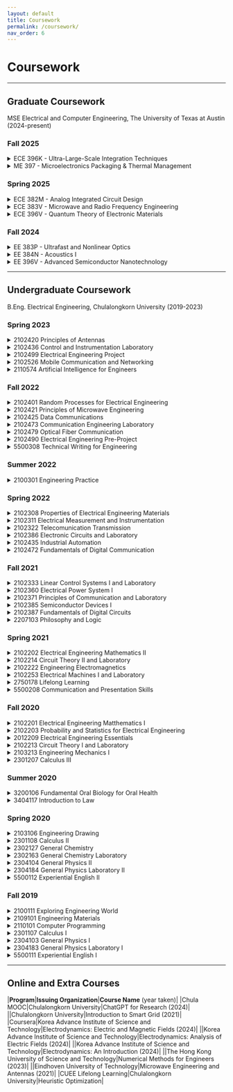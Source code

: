 ```yaml
---
layout: default
title: Coursework
permalink: /coursework/
nav_order: 6
---
```


# Coursework

---

## Graduate Coursework
MSE Electrical and Computer Engineering, The University of Texas at Austin (2024-present)

### Fall 2025

<Details>
<summary> ECE 396K - Ultra-Large-Scale Integration Techniques </summary>
{% highlight ruby %}
    Credit hours: '3'
    Instructor: 'Sanjay Banerjee'
    Contents:
     'Semiconductor review and survey of IC processing; Silicon crystal growth and wafer preparation'
     'Oxidation; Doping techniques: diffusion, ion implantation'
     'Deposited thin films: polysilicon, silicon dioxide, silicon nitride, metals, silicides'
     'Metallization and contacts; Epitaxial growth; Lithography: optical, electron beam, X-ray'
     'Etching techniques: wet chemical, dry plasma; Yield considerations and contamination'
    Books:
     'Integrated Circuit Fabrication (Plummer and Griffin)'
{% endhighlight %}
</details>

<Details>
<summary> ME 397 - Microelectronics Packaging & Thermal Management </summary>
{% highlight ruby %}
    Credit hours: '3'
    Instructor: 'Vaibhav Bahadur'
    Contents:
     'Overview of semiconductor fabrication; Microelectronics packaging techniques (Traditional, Heterogeneous Integration etc.)'
     'Thermomechanical issues in packaging; Reliability-related aspects in packaging; Thermal management challenges'
     'Conduction-based cooling; Air and liquid cooling; Phase change-based cooling; Role of packaging materials'
     'Challenges and solutions at multiple length scales, from transistors (nanometers) to data centers (10’s of meters)'
    Books:
     'Fundamentals of Device and Systems Packaging (Tummala)'
     'Chiplet Design and Heterogeneous Integration Packaging (Lau)'
     '3D Microelectronics Packaging: From Architectures to Applications (Li and Goyal)'
     'Thermal Management of Electronics (Shabany)'
     'Heat Transfer (Mills)'
     'A Heat Transfer Textbook (Lienhard IV and Lienhard V)'
{% endhighlight %}
</details>

### Spring 2025

<Details>
<summary> ECE 382M - Analog Integrated Circuit Design </summary>
{% highlight ruby %}
    Credit hours: '3'
    Instructor: 'Yaoyao Jia'
    Contents:
     'CMOS technology and device models; Frequency responses and Parasitic effects; Electronic noise'
     'Single‐stage amplifiers; '
     'Impedance Matching with Lumped and Distributed Elements; Current mirrors, active loads'
     'Differential pairs; Operational transconductance amplifiers (OTAs)'
     'Feedback, stability and compensation; Temperature and supply independent biasing'
     'CAD tools for circuit analysis and design'
    Books:
     'Analysis and Design of Analog Integrated Circuits (Lewis, Gray, Meyer, Hurst)'
     'Design of Analog CMOS Integrated Circuits (Razavi)'
{% endhighlight %}
</details>

<Details>
<summary> ECE 383V - Microwave and Radio Frequency Engineering </summary>
{% highlight ruby %}
    Credit hours: '3'
    Instructor: 'Ruochen Lu'
    Contents:
     'Plane Waves, Transmission Lines, Smith Chart'
     'Matrix Representation and Analysis of Microwave Networks'
     'Impedance Matching with Lumped and Distributed Elements'
     'Computer-Aided Analysis and Design'
     'Microwave Filters and Frequency Response Synthesis'
     'Circuits for Adding, Dividing, and Coupling Microwave Signals'
    Book:
     'Microwave Engineering (Pozar)'
{% endhighlight %}
</details>

<Details>
<summary> ECE 396V - Quantum Theory of Electronic Materials </summary>
{% highlight ruby %}
    Credit hours: '3'
    Instructor: 'Jean Anne Incorvia'
    Contents:
     'Experimental Basis for Quantum Mechanics; Wave Particle Duality and Uncertainty Principle'
     'Schrodinger Formulation of Quantum Mechanics'
     'Atoms and Molecules; Statistical Mechanics and Applications; Quantum Theory of Solids; Semiconductors'
     'Quantum Computing and Applications.'
    Books:
     'Quantum Physics of Atoms, Molecules, Solids, Nuclei and Particles (R. Eisberg and R. Resnickd)'
     'Introduction to Quantum Mechanics (D. J. Griffiths and D. F. Schroeter)'
     'Solid State Physics for Engineering and Materials Science (J. P. McKelvey)'
     'Principles of Quantum Computation and Information: A Comprehensive Textbook (G. Benenti, G. Casati, D. Rossini, and G. Strini)'
{% endhighlight %}
</details>

### Fall 2024

<Details>
<summary> EE 383P - Ultrafast and Nonlinear Optics </summary>
{% highlight ruby %}
    Credit hours: '3'
    Instructor: 'David Burghoff'
    Contents:
     'Basic formalisms needed to describe ultrafast systems and nonlinear phenomena (such as the nonlinear wave equation and saturable absorption), as well as the fundamental origins of these phenomena'
     'Methods for generating ultrafast states of light, including mode-locking, Q-switching, and novel frequency comb formation'
     'Techniques for detecting and characterizing ultrafast sources, such as autocorrelation, FROG, and SPIDER'
     'Important applications of ultrafast/nonlinear optical technology, including dual-comb spectroscopy, lidar, terahertz generation, and attosecond science'
    Books:
     'Nonlinear Optics (Boyd)'
     'Ultrafast Optics (Weiner)'
{% endhighlight %}
</details>

<Details>
<summary> EE 384N - Acoustics I </summary>
{% highlight ruby %}
    Credit hours: '3'
    Instructor: 'Mark F. Hamilton'
    Contents:
     'General theory of waves; transient and steady-state disturbances; reflection and transmission at interfaces; impedance terminations'
     'Lumped-element approximations; barriers; normal modes of strings membranes, and enclosures; horns'
     'Stratified media; ray theory; introduction to attenuation and dispersion due to viscosity, heat conduction, and relaxation'
    Book:
     'Fundamentals of Physical Acoustics (Blackstock)'
{% endhighlight %}
</details>

<Details>
<summary> EE 396V - Advanced Semiconductor Nanotechnology </summary>
{% highlight ruby %}
    Credit hours: '3'
    Instructor: 'Xiuling Li'
    Contents:
     'Introduction of nanotechnology and formation of nanotechnology building blocks'
     'Characterization of nanotechnology building blocks'
     'Nano-devices'
     'Nano-systems and manufacturing'
{% endhighlight %}
</details>

---

## Undergraduate Coursework
B.Eng. Electrical Engineering, Chulalongkorn University (2019-2023)

### Spring 2023

<Details>
<summary> 2102420 Principles of Antennas </summary>
{% highlight ruby %}
    Units: '3 (3-0-6)'
    Instructor: 'Jakapan Lee'
    Contents: 
     'Basic definition and theory; Isotropic point source; Power and field patterns; Directivity and gain; Efficiency, polarization; Input impedance and bandwidth'
     'Friis transmission equation; Radiation from current elements; Ground effects; Radiation properties of wire and loop antennas' 
     'Array antenna; Yagi-Uda antenna and log-periodic antenna; Aperture antenna; Microstrip antenna'
     'Modern antenna for current applications; Antenna characteristics measurement'
    Books: 
     'Fundamentals of Engineering Electromagnetics (Cheng)'
     'Antenna Theory: Analysis and Design (Balanis)'
{% endhighlight %}
</details>

<Details>
<summary> 2102436 Control and Instrumentation Laboratory </summary>
{% highlight ruby %}
    Units: '1 (0-3-0)'
    Instructors: 'David Banjerdpongchai, Suchin Arunsawatwong, Manop Wongsaisuwan, Jitkomut Songsiri'
    Contents: 
     'Experimental topics related to control systems and instrumentation: Linear and nonlinear systems, PID controllers, System identifications'
{% endhighlight %}
</details>

<Details>
<summary> 2102499 Electrical Engineering Project </summary>
{% highlight ruby %}
    Units: '3 (0-6-3)'
    Contents: 
     'Practical and interesting projects or problems in various fields of electrical engineering: power, electronics, control systems and communications.'
{% endhighlight %}
</details>

<Details>
<summary> 2102526 Mobile Communication and Networking </summary>
{% highlight ruby %}
    Units: '3 (3-0-9)'
    Instructors: 'Pasu Kaewplang, Panuwat Janpugdee, Lunchakorn Wuttisittikulkij, Chaodit Aswakul'
    Contents: 
     'Overview of future wireless systems for voice, data, video and Internet services; Radio wave propagation and modeling'
     'Cellular concept and network planning; Voice codec: Linear Predictive Coding and waveform coding' 
     'Techniques for combating fading: adaptive equalizer, channel coding and diversity; FDMA, TDMA, CDMA, OFDM, multiuser and multicarrier systems'
     'Multiple input/output systems (MIMO), wireless local area networks: IEEE802 standards, cellular mobile phone systems standards: 4G and 5G, smart homes and appliances, wireless sensor networksx automated motorways, Ad-Hoc networks design and applications.'
     'Software-defined network (SDN)'
{% endhighlight %}
</details>

<Details>
<summary> 2110574 Artificial Intelligence for Engineers </summary>
{% highlight ruby %}
    Units: '3 (3-0-9)'
    Instructors: 'CPE faculties'
    Contents: 
     'Introduction to artificial intelligence; AI for optimization; Machine learning process'
     'Linear and logistic regression; Naïve Bayes classification'
     'Decision tree learning; unsupervised learning and clustering'
     'Artificial neural network; Deep learning'
{% endhighlight %}
</details>

### Fall 2022
<Details>
<summary> 2102401 Random Processes for Electrical Engineering </summary>
{% highlight ruby %}
    Units: '3 (3-0-6)'
    Instructors: 'Jitkomut Songsiri, Charnchai Pluempitiwiriyawej'
    Contents: 
     'Basic concepts of probability theory; Random variables; Stochastic processes; Mean, covariances, and correlations'
     'Stationary random processes; Analysis of random signals; Power spectral density; Response of linear systems to random signals; Amplitude modulation by random signals; Optimum linear estimators.'
    Book:
     'Probability, Statistics, and Random Processes For Electrical Engineering (Leon-Garcia)'
{% endhighlight %}
</details>

<Details>
<summary> 2102421 Principles of Microwave Engineering </summary>
{% highlight ruby %}
    Units: '3 (3-0-6)'
    Instructors: 'Jakapan Lee, Panuwat Janpugdee'
    Contents: 
     'Review of Maxwell’s equations, Plane waves; Microwave transmission lines and waveguides'
     'Microwave network analysis; Impedance and equivalent voltage and current; The s-matrix; Signal flow graphs; Impedance matching and tuning'
     'Power dividers and directional couplers; Microwave filters; Microwave amplifiers' 
     'Point-to-point microwave link; Radar system; Microwave propagation; Noises'
    Books: 
     'Fundamentals of Engineering Electromagnetics (Cheng)'
     'Microwave Engineering (Pozar)'
{% endhighlight %}
</details>

<Details>
<summary> 2102425 Data Communications </summary>
{% highlight ruby %}
    Units: '3 (3-0-6)'
    Instructor: 'Chaiyachet Saivichit'
    Contents: 
     'Introduction to data communications and networks; Layered protocols and network architectures; Basics of data transmission (characteristics of transmission media, modulation, multiplexing)' 
     'Data link protocols (error detection, error correction, data link control protocols)'
     'Point-to-point protocols at network layer (routing, flow control, error recovery); Delay models in data networks'
     'Multi-access communications (Aloha, CSMA, multi-access reservations); Network security; Cloud network, architecture and system'
    Book: 
     'Introduction to Data Communications and Networking (Forouzan)'
{% endhighlight %}
</details>

<Details>
<summary> 2102473 Communication Engineering Laboratory </summary>
{% highlight ruby %}
    Units: '3 (3-0-6)'
    Instructors: 'EE faculties'
    Contents: 
     'Hands-on laboratory in three major areas related to communication engineering, namely, telecommunications, electromagnetic waves and digital signal processing.'
{% endhighlight %}
</details>

<Details>
<summary> 2102479 Optical Fiber Communication </summary>
{% highlight ruby %}
    Units: '3 (3-0-6)'
    Instructor: 'Duang-rudee Worasucheep'
    Contents: 
     'Overview of optical fiber communications; Wave guiding in optical fibers, Mode theory for dielectric circular waveguides' 
     'Signal distortion in optical fibers due to loss and dispersion' 
     'Optical sources, laser diodes; Modulation techniques'
     'Photodetector, optical receiver operation'
     'Digital transmission systems, power budget analysis; Dispersion management; Optical fiber amplifiers'
     'Principle and components in WDM systems; Introduction to FTTX.'
    Book: 
     'Optical Fiber Communications (Keiser)'
{% endhighlight %}
</details>

<Details>
<summary> 2102490 Electrical Engineering Pre-Project </summary>
{% highlight ruby %}
    Units: '1 (0-2-1)'
    Instructor: 'Suwit Kiravittaya'
    Contents: 
     'Problem framework; Guidelines for problem solving and solution of an electrical engineering project'
{% endhighlight %}
</details>

<Details>
<summary> 5500308 Technical Writing for Engineering </summary>
{% highlight ruby %}
    Units: '3 (3-0-6)'
    Instructor: 'Rananda Rungnaphawet'
    Contents: 
     'Practice in writing summaries composing different types and styles of writing in the field of engineering and writing reports of studies and experiments.'
{% endhighlight %}
</details>

### Summer 2022
<Details>
<summary> 2100301 Engineering Practice </summary>
{% highlight ruby %}
    Units: '2'
    Contents: 
     'Engineering practice in related areas under supervision of experienced engineers in private sectors or government agencies.'
{% endhighlight %}
</details>

### Spring 2022
<Details>
<summary> 2102308 Properties of Electrical Engineering Materials </summary>
{% highlight ruby %}
    Units: '3 (3-0-6)'
    Instructors: 'Apiwat Lek-Uthai, Songphol Kanjanachuchai, Suwit Kiravittaya'
    Contents: 
     'Structure of materials; electrical properties of materials; magnetic properties of materials; electrical conductors'
     'Introduction to semiconductor devices; superconductivity; solid, liquid and gas dielectrics; applications of materials in electrical power.'
    Book: 
     'Principles of electronic materials and device (Kasap)'
{% endhighlight %}
</details>

<Details>
<summary> 2102311 Electrical Measurement and Instrumentation </summary>
{% highlight ruby %}
    Units: '3 (3-0-6)'
    Instructors: 'Chanchana Tangwongsan, Arporn Teeramongkonrasmee'
    Contents: 
     'Units and standard of electrical measurement;Instrument classification and characteristics; Measurement analysis' 
     'Measurement of DC and AC current and voltage using analog and digital instruments'
     'Power, power factor, and energy measurement' 'Measurement of resistance, inductance, capacitance'
     'Frequency and period/time-interval measurement'
     'Noises; Transducers; Calibration'
{% endhighlight %}
</details>

<Details>
<summary> 2102322 Telecomunication Transmission </summary>
{% highlight ruby %}
    Units: '3 (3-0-6)'
    Instructors: 'Pasu Kaewplang, Panuwat Janpugdee'
    Contents: 
     'Wire and wireless communication'
     'Network; Z, Y, S, ABCD matrices'
     'Connection and basic circuits, Network transformation, Transmission quantities, Signal transmission circuit techniques, Wave filters, attenuator, Impedance matching, Transmission line theory, Incident and reflected waves, Standing wave ratio, Line characteristics for open, short, terminated load, lossless and lossy lines'
     'Reflections in time domain, bounce diagrams' 'Introduction to Optical Communications and Networking'
     'Plane wave propagtion; Radio wave propagation'
{% endhighlight %}
</details>

<Details>
<summary> 2102386 Electronic Circuits and Laboratory </summary>
{% highlight ruby %}
    Units: '4 (3-3-6)'
    Instructor: 'Cherdkul Sopavanit, Wanchalerm Pora, Bunchauy Supmonchai, Napong Panitantum'
    Contents: 
     'Current-voltage and frequency characteristics; Analysis and design of diode circuits'
     'Aanalysis and design of BJT, MOS, CMOS and BiCMOS transistor circuits'
     'Operational amplifier and its applications, power supply module'
     'Experimental topics relate to semiconductor devices, transistor amplifiers, frequency response, operational amplifier and its applications.'
    Book: 
     'Microelectronic Circuits (Sedra and Smith)'    
{% endhighlight %}
</details>

<Details>
<summary> 2102435 Industrial Automation </summary>
{% highlight ruby %}
    Units: '3 (3-0-6)'
    Instructor: 'David Banjerdpongchai'
    Contents: 
     'Thermal sensors; mechanical sensors; optical sensors'
     'Signal conditioning; final control elements; programmable logic control (PLC); distributed control system (DCS)'
     'Communication modules; Human machine interface (HMI); Alarm management systems'
     'Selected applications to factory automation and process automation'
    Book: 
     'Process Control Instrumentation Technology (Johnson)' 
{% endhighlight %}
</details>

<Details>
<summary> 2102472 Fundamentals of Digital Communication </summary>
{% highlight ruby %}
    Units: '3 (3-0-6)'
    Instructors: 'Widhyakorn Asdornwised, Lunchakorn Wuttisittikulkij'
    Contents: 
     'Signals and Spectra; random signals and power spectral density; Review of sampling theorem; probability and random processes'
     'Baseband and bandpass transmission; Baseband digital modulation and pulse shaping' 
     'Bandpass digital modulation; Detection theory; Coherent and noncoherent receiver'
     'Performance analysis: bit and symbol error rate; channel equalization; Time synchronization'
     'Multipath fading channels; Spread spectrum techniques; multichannel and multicarrier systems'
     'Introduction to information theory; Source coding, Channel coding'
    Book:
     'Fundamentals of Digital Communication (Madhow)'
{% endhighlight %}
</details>

### Fall 2021
<Details>
<summary> 2102333 Linear Control Systems I and Laboratory </summary>
{% highlight ruby %}
    Units: '4 (3-3-6)'
    Instructor: 'Manop Wongsaisuwan'
    Contents: 
     'Open-loop and closed-loop control systems;Mathematical models of physical systems; Linearization'
     'Block diagrams; Signal flow graphs; Basic control actions and compensations'
     'Time-domain responses; Routh-Hurwitz stability test; Control system design by the root locus method'
     'Bode and Nyquist plots; Nyquist stability criterion; Control system design by frequency response method'
     'Computer simulation and experiment of control system design'
    Book:
     'Modern Control Engineering (Ogata)'
{% endhighlight %}
</details>

<Details>
<summary> 2102360 Electrical Power System I </summary>
{% highlight ruby %}
    Units: '3 (3-0-6)'
    Instructors: 'Naebboon Hoonchareon, Kulyos Audomvongseree, Surachai Chaitusaney, Hadsakoon Boriphonmongkol'
    Contents: 
     'Introduction to power systems; Sources of electric energy; Power system structure; load characteristics; Basic power system calculation; Electric power plants'
     'Transmission line parameters; Transmission line model and performance analysis' 
     'Power transformer model and perunit system' 'Electrical power distribution system; Power system equipment'
{% endhighlight %}
</details>

<Details>
<summary> 2102371 Principles of Communication and Laboratory </summary>
{% highlight ruby %}
    Units: '3 (3-0-6)'
    Instructors: 'Nisachon Tangsangiumvisai, Lunchakorn Wuttisittikulkij, Teerapol Silawan'
    Contents: 
     'Communication models, wire/cable and wireless/radio; An overview of signals, linear systems and Fourier transform'
     'Analog modulation; random process and noise in communication systems'
     'Digital baseband transmission and power spectrum analysis; Nyquist’s sampling theorem and quantization; Pulse code modulation, Delta modulation and Time division multiplexing'
     'Introduction to digital modulation and information theory; Introduction to communication systems: transmission lines, radio wave propagation, microwave components and communication, satellite communications, optical communication'
{% endhighlight %}
</details>

<Details>
<summary> 2102385 Semiconductor Devices I </summary>
{% highlight ruby %}
    Units: '3 (3-0-6)'
    Instructor: 'Songphol Kanjanachuchai'
    Contents: 
     'Crystal properties and growth of semiconductors; Atoms and electrons; Energy band and charge carriers in semiconductors; excess carriers in semiconductors'
     'Junctions; Field-effect transistors; Bipolar junction transistors'
     'Optoelectronic devices; Power devices'
    Book:
     'Solid State Electronic Devices (Streetman and Banerjee)'
{% endhighlight %}
</details>

<Details>
<summary> 2102387 Fundamentals of Digital Circuits </summary>
{% highlight ruby %}
    Units: '3 (3-0-6)'
    Instructor: 'Wanchalerm Pora, Bunchauy Supmonchai, Suree Pumrin'
    Contents: 
     'Number systems and codes; Boolean algebra; Minterms and maxterms; sum-of-products and product-of-sums'
     'Karnaugh maps; Two-level and multi-level gate circuits; Medium-scale combinational circuits: multiplexer, encoder, and decoder; Combinational circuit design'
     'Sequential circuits: latch, flip-flop; register, and counter; Analysis of clocked sequential circuits: Moore and Mealy machines'
     'Circuits for arithmetic operations: adder, subtractor, and multiplier'
     'MOS and CMOS logic; VHDL for digital system design; Logic simulation and FPGA programming.'
    Book:
     'Fundamentals of logic design (Roth)'
{% endhighlight %}
</details>

<Details>
<summary> 2207103 Philosophy and Logic </summary>
{% highlight ruby %}
    Units: '3 (3-0-6)'
    Instructor: 'Arts faculty'
    Contents: 
     'Meaning and scope of philosophy; major problems of philosophy; The problems of ultimate reality, Knowledge and sources of knowledge'
     'Ethics, aesthetics, and applied philosophy' 'Logic as an instrument of philosophy; Nature of inductive and deductive methods of easoning; principles of valid and invalid reasoning; analysis of reasoning in ordinary language' 
{% endhighlight %}
</details>

### Spring 2021
<Details>
<summary> 2102202 Electrical Engineering Mathematics II </summary>
{% highlight ruby %}
    Units: '3 (3-0-6)'
    Instructor: 'Nisachon Tangsangiumvisai'
    Contents: 
     'Systems of linear equations; elementary row operations; Rank; Matrix algebra; Inverse of a matrix; LU factorization; Determinants'
     'Vector spaces and subspaces; Bases and dimensions; Linear transformation and matrix representation; Coordinate vectors; Change of basis' 
     'Eigenvalues and eigenvectors; Diagonalization and similarity transformation; Functions of a square matrix; Cayley-Hamilton theorem; Infinite series, Matrix exponentials; Applications to differential equations'
     'Functions of a complex variable; Analytic functions and derivatives; Elementary functions; Integration in the complex plane; Cauchy’s integral theorem; Taylor and Laurent series; Residue theorem and applications; Conformal mapping'
    Books:
      'Linear Algebra with Applications (Nicholson)'
      'Complex Variables and Applications (Churchill)'
{% endhighlight %}
</details>

<Details>
<summary> 2102214 Circuit Theory II and Laboratory </summary>
{% highlight ruby %}
    Units: '3 (3-0-6)'
    Instructor: 'Naebboon Hoonchareon'
    Contents: 
     'Transient and steady-state responses: first-Order and second-order circuits, step response, zero-input and zerostate responses' 'Laplace transform analysis for circuit and transfer function applications: transient and steady-state responses, network and systems, frequency response'
     'Bode plots; Resonant circuit; Principles of basic filtering: low-pass filter, band-pass filter and high-pass filter'
     'Two-port networks: basic two-port parameters; interconnected twoport networks'
{% endhighlight %}
</details>

<Details>
<summary> 2102222 Engineering Electromagnetics </summary>
{% highlight ruby %}
    Units: '3 (3-0-6)'
    Instructor: 'Jakapan Lee'
    Contents: 
     'Vector analysis; Electrostatic fields in free space; Electrostatic fields in dielectrics and conductors; Laplace equation and simple solution method; Energy in electrostatic fields'
     'Convection current and conduction currents; Magnetostatic fields; Magnetic forces; Energy in magnetostatic fields'
     'Electromagnetic induction and Maxwell’s equations; Time-harmonic electromagnetic fields and their phasors'
     'Plane waves in an unbounded medium, free-space, dielectric and conductor; Electromagnetic power transmission and Poynting’s theorem'
    Book:
     'Fundamentals of Engineering Electromagnetics (Cheng)'
{% endhighlight %}
</details>

<Details>
<summary> 2102253 Electrical Machines I and Laboratory </summary>
{% highlight ruby %}
    Units: '4 (3-3-6)'
    Instructors: 'Somboon Sangwongwanich, Surapong Suwankawin'
    Contents: 
     'Basic principles of electromechanical energy conversion: electromagnetic forces, Faraday’s law, Ampere’s law, Gauss’s law, magnetic materials, magnetic circuits'
     'DC machine constructions; steady-state analysis, characteristics, and testing of dc generators and dc motors'
     'Construction and characteristics of transformers'
     'Fundamentals of ac machines; AC machine constructions; Rotating magnetic fields; Steady-state analysis, characteristics, and testing of synchronous generators and induction motors'
     'Hands-on activities and experimental topics related with the lecture'
    Book:
     'Electric Machinery Fundamentals (Chapman)'
{% endhighlight %}
</details>

<Details>
<summary> 2750178 Lifelong Learning </summary>
{% highlight ruby %}
    Units: '3 (3-0-6)'
    Instructors: 'EDU faculties'
    Contents: 
     'Learning system of each individual within the context of lifelong education; Essential attributes and skills for becoming a person with love of lifelong learning; Practical approaches for the fostering of a person with love of lifelong learning'
{% endhighlight %}
</details>

<Details>
<summary> 5500208 Communication and Presentation Skills </summary>
{% highlight ruby %}
    Units: '3 (3-0-6)'
    Instructors: 'Language institute faculties'
    Contents: 
     'Practice using English for social communication and giving oral presentation on engineering-related topics'
{% endhighlight %}
</details>

### Fall 2020
<Details>
<summary> 2102201 Electrical Engineering Matthematics I </summary>
{% highlight ruby %}
    Units: '3 (3-0-6)'
    Instructor: 'Supatana Auethavekiat'
    Contents: 
     'First-order and higher-order ordinary differential equations; Series solutions of ordinary differential equations'
     'Fourier series; Fourier integral and transform'
     'Laplace transform; Partial fraction expansion; Partial differential equations'
     'Boundary-value problem; applications in Electrical Engineering'
{% endhighlight %}
</details>

<Details>
<summary> 2102203 Probability and Statistics for Electrical Engineering </summary>
{% highlight ruby %}
    Units: '3 (3-0-6)'
    Instructor: 'Chaodit Aswakul'
    Contents: 
     'Elements of probability: axioms of probability, conditional probability, independent events, Bayes’ theorem' 
     'Random variables: discrete and continuous random variables, probability functions, function of r.v., expectation, variance, covariance, moments, moment generating functions, Markov’s and Chebyshev’s inequalities, the weak law of large numbers' 'Special random variables: Bernoulli, binomial, multinomial, geometric, Poisson, hypergeometric, negative binomial, uniform, normal (Gaussian), exponential, gamma, chi- square, t, F' 
     'Sampling: sample mean, sample variance, histogram, sampling distributions from a normal population' 
     'Parameter estimation: method of moments'
{% endhighlight %}
</details>

<Details>
<summary> 2012209 Electrical Engineering Essentials </summary>
{% highlight ruby %}
    Units: '3 (3-0-6)'
    Instructors: 'EE faculties'
    Contents: 
     'Basic knowledge and understanding of present trends of electrical engineering technology in various fields, i.e., electrical power, electronics, control, and communication, based on which the students can grasp the whole picture of electrical engineering.' 
     'The course is composed of lectures, hands-on laboratories in basic applications and MATLAB, and study trip. The lectures will be given by the Department staffs and invited experts from the industries, and will cover the topics ranging from basic researches to state-of-the-art technologies of each field.'
{% endhighlight %}
</details>

<Details>
<summary> 2102213 Circuit Theory I and Laboratory </summary>
{% highlight ruby %}
    Units: '4 (3-3-6)'
    Instructors: 'Chanchana Tangwongsan, Thavatchai Tayjasanant, Napong Panitantum'
    Contents: 
     'DC concepts; Ohm’s law; Kirchhoff’s laws; Circuit components; Passive sign convention' 'Periodic functions; Sinusoidal steady state; Phasor representations; Impedances and admittances'
     'Node and mesh analysis; superposition theorem; source transformation; Thevenin and Norton theorem; Maximum power transfer' 
     'Phasor diagram; AC power analysis; Polyphase circuits' 
     'Laboratories on electrical circuits and measuring equipments'
{% endhighlight %}
</details>

<Details>
<summary> 2103213 Engineering Mechanics I </summary>
{% highlight ruby %}
    Units: '3 (3-0-6)'
    Instructors: 'ME faculties'
    Contents: 
     'Introduction to statics; Two- and three-dimensional force systems' 
     'Equilibrium; Friction; Distributed forces; Fluid statics'
     'Introduction to dynamics; Kinematics of particles; Kinetics of particles; Plane kinematics of rigid bodies'
    Book:
     'Engineering Mechanics (Hibbeler)' 
{% endhighlight %}
</details>

<Details>
<summary> 2301207 Calculus III </summary>
{% highlight ruby %}
    Units: '3'
    Instructors: 'Paisan Nakmahachalasint, Khamron Mekchay, Nithi Rungtanapirom'
    Contents: 
     'Surfaces in three dimensional space; Polar coordinate system; Calculus of realvalued functions of several variables and its applications; Line integrals' 
{% endhighlight %}
</details>

### Summer 2020
<Details>
<summary> 3200106 Fundamental Oral Biology for Oral Health </summary>
{% highlight ruby %}
    Units: '3'
    Instructors: 'Thantrira Porntaveetus'
    Contents: 
     'Development, anatomy, biochemistry, and function of gingiva, teeth, and oral environment. Dental caries and periodontal diseases. Fluoride and cavity protection. Oral hygiene routine. Dental care and tooth whitening products. Dental treatment for children, adolescences, elderly people. Tooth replacement.' 
{% endhighlight %}
</details>

<Details>
<summary> 3404117 Introduction to Law </summary>
{% highlight ruby %}
    Units: '3'
    Instructors: 'Manit Chumpa'
    Contents: 
     'Introduction to the study of laws; nature and sources of law, kinds and characteristics of law; the making, application, and interpretation of law and its abrogation; law of persons: natural and juristic persons; legal rights; nature and kinds of rights; rights under the Civil and Commercial Codes; other laws having economic implication, including antitrust laws and consumer protection law.' 
{% endhighlight %}
</details>

### Spring 2020
<Details>
<summary> 2103106 Engineering Drawing </summary>
{% highlight ruby %}
    Units: '3'
    Instructors: 'Gridsada Phanomchoeng'
    Contents: 
     'Introduction to engineering drawing; Applied Geometry; Orthogrphic projection, writing, and reading'
     'Dimensioning; Sectional view; Threaded fastener; Assembly drawing; AutoCAD tutorial'
{% endhighlight %}
</details>

<Details>
<summary> 2301108 Calculus II </summary>
{% highlight ruby %}
    Units: '3'
    Instructors: 'Kirati Sriamorn'
    Contents: 
     'Mathematical Induction; Sequences; Series; Power Series; Taylor Series; Maclaurin Series'
     'Three dimensional space; Vector; Line; Plane; Vector function with limit derivative and integral; arc length'
     'Functions of several variables; Limits and Continuity; Partial derivatives; Tangent Planes and Linear Approximations; The Chain rule; Directional Derivatives and the Gradient Vector; Maximum and Minimum Values'
     'Double Integrals over Rectangles; Iterated Integrals; Double Integrals over General Regions'
     'First-order differential equations:Separable Equations; Homogeneous Differential Equation; Exact Differential Equation; Integrating factor; Linear and Bernoulli Differential Equations; Applications of Differential Equations'
{% endhighlight %}
</details>

<Details>
<summary> 2302127 General Chemistry </summary>
{% highlight ruby %}
    Units: '3'
    Instructors: 'Nattapong Paiboonvorachat, Sakulsuk Unarunotai'
    Contents: 
     'Atomic structures; Chemical bonding; Periodic table; Molecular structures'
     'Stoichiometry; States of matters; Solutions and Colloids; Thermodynamics; Chemical Equilibrium; Acid-base equilibira; Electrochemistry; Chemical kinetics; Nuclear reactions'
    Book:
     'Chemistry (Silberberg)'
{% endhighlight %}
</details>

<Details>
<summary> 2302163 General Chemistry Laboratory </summary>
{% highlight ruby %}
    Units: '1'
    Instructors: 'Chem faculties'
    Contents: 
     'Qualitative analysis techniques, Graham's law of gas diffusion, structure of metals and crystals, chemical equilibrium, indicators, acid-base titrations, pH of solution and hydrolysis.'
{% endhighlight %}
</details>

<Details>
<summary> 2304104 General Physics II </summary>
{% highlight ruby %}
    Units: '3'
    Instructors: 'Chayanit Asawatangtrakuldee'
    Contents: 
     'Electrostatics; DC circuit; AC circuit; basic electronics; electromagnetic induction; physical and geometrical optics; modern physics; application of basic physics.'
    Book:
     'Physics for Scientists and Engineers (Jewett and Serway)'
{% endhighlight %}
</details>

<Details>
<summary> 2304184 General Physics Laboratory II </summary>
{% highlight ruby %}
    Units: '1'
    Instructors: 'Physics faculties'
    Contents: 
     'Electrical measurement and basic electrical equipment; ammeter and voltmeter; AC circuit; semiconductor devices; lense and spherical mirror; diffraction and interference of light; polarization; radioactivity; electromagnetic induction.'
{% endhighlight %}
</details>

<Details>
<summary> 5500112 Experiential English II </summary>
{% highlight ruby %}
    Units: '3'
    Instructors: 'Language institute faculties'
    Contents: 
     'Further practice in the four language skills for everyday communication; analyzing, synthesizing, summarizing and evaluating information from different sources; giving oral and/or written presentations.'
{% endhighlight %}
</details>

### Fall 2019

<Details>
<summary> 2100111 Exploring Engineering World </summary>
{% highlight ruby %}
    Units: '3'
    Instructors: 'Engieering faculties'
    Contents: 
     'Engineering topics related to daily life: energy, resources, environment manufacturing, process, industry, material, automotive, infrastructure, information system and bio engineering'
{% endhighlight %}
</details>

<Details>
<summary> 2109101 Engineering Materials </summary>
{% highlight ruby %}
    Units: '3'
    Instructors: 'Engieering faculties'
    Contents: 
     'Crystal structure of solids. Crystal defects. Mechanical properties of materials.'
     'Dislocation and strengthening mechanism of metals. Mechanical failure of materials. Phase diagram and solid state reaction. Fabrication and applications of metals.' 
     'Structure, properties, and applications of ceramic.' 
     'Structure, properties, and applications of polymers.'
     'Structure, properties, and application ofcomposite materials.' 'Corrosion and degradation of materials.' 
     'Properties and applications of electronic materials.' 
     'Electrical properties of materials.'
     'Magnetic properties of materials.'
     'Innovation in material technology.'
    Book:
     'Materials Science and Engineering: An Introduction (Callister)'
{% endhighlight %}
</details>

<Details>
<summary> 2110101 Computer Programming </summary>
{% highlight ruby %}
    Units: '3'
    Instructors: 'Somchai Prasitjutrakul'
    Contents: 
     'Computer concepts, computer system components, hardware and softwae interaction, electronic information and data processing concepts' 
     'Programming: data type,operators, statements, control structures; programming tools; programming styles and conventions; debugging; program design and development with applications to engineering problems using a high level language.'
{% endhighlight %}
</details>

<Details>
<summary> 2301107 Calculus I </summary>
{% highlight ruby %}
    Units: '3'
    Instructors: 'Kirati Sriamorn'
    Contents: 
     'Limit, continuity, differentiation and integration of real-valued functions of a real variable and their applications; techniques of integration; improper integrals.'
{% endhighlight %}
</details>

<Details>
<summary> 2304103 General Physics I </summary>
{% highlight ruby %}
    Units: '3'
    Instructors: 'Physics faculties'
    Contents: 
     'Basic mathematics for general physics; mechanics and its applications; gases and kinetic theory; thermodynamics; transport phenomena and heat transfer; physical properties of matter'
{% endhighlight %}
</details>

<Details>
<summary> 2304183 General Physics Laboratory I </summary>
{% highlight ruby %}
    Units: '1'
    Instructors: 'Physics faculties'
    Contents: 
     'Measurement and precision; statistical analysis and precision ; simple harmonic motion ; rotational motion ; wave ; sound ; heat ; fluid'
{% endhighlight %}
</details>

<Details>
<summary> 5500111 Experiential English I </summary>
{% highlight ruby %}
    Units: '3'
    Instructors: 'Language institute faculties'
    Contents: 
     'Practice in the four language skills for everyday communication; comparing, analyzing, and synthesizing information from different sources; giving oral and/or written presentations'
{% endhighlight %}
</details>

---

## Online and Extra Courses

|__Program__|__Issuing Organization__|__Course Name__ (year taken)|
|Chula MOOC|Chulalongkorn University|ChatGPT for Research (2024)|
||Chulalongkorn University|Introduction to Smart Grid (2021)|
|Coursera|Korea Advance Institute of Science and Technology|Electrodynamics: Electric and Magnetic Fields (2024)|
||Korea Advance Institute of Science and Technology|Electrodynamics: Analysis of Electric Fields (2024)|
||Korea Advance Institute of Science and Technology|Electrodynamics: An Introduction (2024)|
||The Hong Kong University of Science and Technology|Numerical Methods for Engineers (2023)|
||Eindhoven University of Technology|Microwave Engineering and Antennas (2021)|
|CUEE Lifelong Learning|Chulalongkorn University|Heuristic Optimization|
